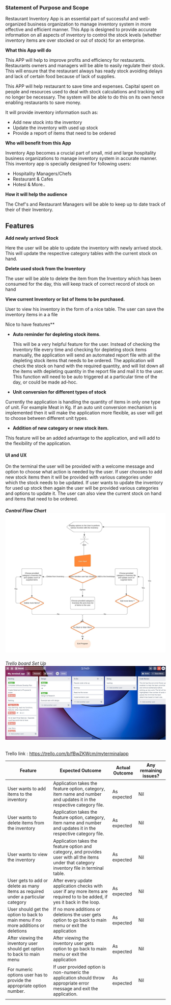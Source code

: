 ### Statement of Purpose and Scope

Restaurant Inventory App  is an essential part of successful and well-organized business organization to manage inventory system in more effective and efficient manner. This App is designed to provide accurate information on all aspects of inventory to control the stock levels (whether inventory items are over stocked or out of stock) for an enterprise. 



**What this App will do**

This APP will help to improve profits and efficiency for restaurants. Restaurants owners and managers will be able to easily regulate their stock. This will ensure that the restaurant always has ready stock avoiding delays and lack of certain food because of lack of supplies. 

This APP will help restaurant to save time and expenses. Capital spent on people and resources used to deal with stock calculations and tracking will no longer be necessary. The system will be able to do this on its own hence enabling restaurants to save money. 

It will provide inventory information such as:

- Add new stock into the inventory
- Update the inventory with used up stock
- Provide a report of items that need to be ordered



**Who will benefit from this App**

Inventory App becomes a crucial part of small, mid and large hospitality business organizations to manage inventory system in accurate manner. This inventory app is specially designed for following users:

- Hospitality Managers/Chefs
- Restaurant & Cafes
- Hotesl & More..



**How it will help the audience**

The Chef's and Restaurant Managers will be able to keep up to date track of their of their Inventory.

## Features

**Add newly arrived Stock**

Here the user will be able to update the inventory with newly arrived stock. This will update the respective category tables with the current stock on hand.

**Delete used stock from the Inventory**

The user will be able to delete the item from the Inventory which has been consumed for the day, this will keep track of correct record of stock on hand

**View current Inventory or list of Items to be purchased.**

User to view his inventory in the form of a nice table. The user can save the inventory items in a a file


Nice to have features**

- **Auto reminder for depleting stock items**.

  This will be a very helpful feature for the user. Instead of checking the Inventory file every time and checking for depleting stock items manually, the application will send an automated report file with all the depleting stock items that needs to be ordered. The application will check the stock on hand with the required quantity, and will list down all the items with depleting quantity in the report file and mail it to the user. This function will need to be auto triggered at a particular time of the day, or could be made ad-hoc.

- **Unit conversion for different types of stock**

Currently the application is handling the quantity of items in only one type of unit. For example Meat in Kg. If an auto unit conversion mechanism is implemented then it will make the application more flexible, as user will get to choose between different unit types.

- **Addition of new category or new stock item.**

This feature will be an added advantage to the application, and will add to the flexibility of the application. 







 

 

#### UI and UX 

On the terminal the user will be provided with a welcome message and option to choose what action is needed by the user. If user chooses to add new stock items then it will be provided with various categories under which the stock needs to be updated. If user wants to update the inventory for used up stock then again the user will be provided various categories and options to update it. The user can also view the current stock on hand and items that need to be ordered.




##### Control Flow Chart![image-20200427130353994](./docs/Control_flow_chart.jpg)










###### Trello board Set Up![image-20200426143525995](./docs/Trello_board.jpg)




Trello link :
https://trello.com/b/fBwZKWcm/myterminalapp








| Feature                                                      | Expected Outcome                                             | Actual Outcome | Any remaining issues? |
| ------------------------------------------------------------ | ------------------------------------------------------------ | -------------- | --------------------- |
| User wants to add items to the inventory                     | Application takes the feature option, category, item name and number and updates it in the respective category file. | As expected    | Nil                   |
| User wants to delete items from the inventory                | Application takes the feature option, category, item name and number and updates it in the respective category file. | As expected    | Nil                   |
| User wants to view the inventory                             | Application takes the  feature option and category, and provides user with all the items under that category inventory file in terminal table. | As expected    | Nil                   |
| User gets to add or delete as many items as required under a particular category | After every update application checks with user if any more items are required to to be added, if yes it back in the loop. | As expected    | Nil                   |
| User should get the option to back to main menu if no more additions or deletions | If no more additions or deletions the user gets option to go back to main menu or exit the application | As expected    | Nil                   |
| After viewing the inventory user should get option to back to main menu | After viewing the inventory user gets option to go back to main menu or exit the application | As expected    | Nil                   |
| For numeric options user has to provide the appropriate option number. | If user provided option is non-numeric the application should throw appropriate error message and exit the application. | As expected    | Nil                   |
|                                                              |                                                              |                |                       |

